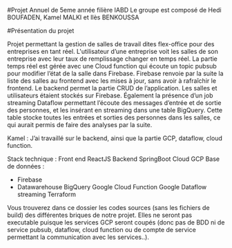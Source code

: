 #Projet Annuel de 5eme année filière IABD Le groupe est composé de Hedi BOUFADEN, Kamel MALKI et Ilès BENKOUSSA

#Présentation du projet

Projet permettant la gestion de salles de travail dites flex-office pour des entreprises en tant réel. L'utilisateur d’une entreprise voit les salles de son entreprise avec leur taux de remplissage changer en temps réel. La partie temps réel est gérée avec une Cloud function qui écoute un topic pubsub pour modifier l’état de la salle dans Firebase. Firebase renvoie par la suite la liste des salles au frontend avec les mises à jour, sans avoir à rafraîchir le frontend. 
Le backend permet la partie CRUD de l’application. Les salles et utilisateurs étaient stockés sur Firebase. Également la présence d’un job streaming Dataflow permettant l’écoute des messages d’entrée et de sortie des personnes, et les insérant en streaming dans une table BigQuery. Cette table stocke toutes les entrées et sorties des personnes dans les salles, ce qui aurait permis de faire des analyses par la suite. 

Kamel : J’ai travaillé sur le backend, ainsi que la partie GCP, dataflow, cloud function.

Stack technique :
Front end ReactJS
Backend SpringBoot
Cloud GCP
Base de données :
- Firebase
- Datawarehouse BigQuery
Google Cloud Function
Google Dataflow streaming
Terraform


Vous trouverez dans ce dossier les codes sources (sans les fichiers de build) des différentes briques de notre projet.
Elles ne seront pas executable puisque les services GCP seront coupés (donc pas de BDD ni de service pubsub, dataflow, cloud function ou de compte de service permettant la communication avec les services..).
